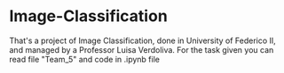 # Image-Classification
That's a project of Image Classification, done in University of Federico II, and managed by a Professor Luisa Verdoliva.
For the task given you can read file "Team_5" and code in .ipynb file
